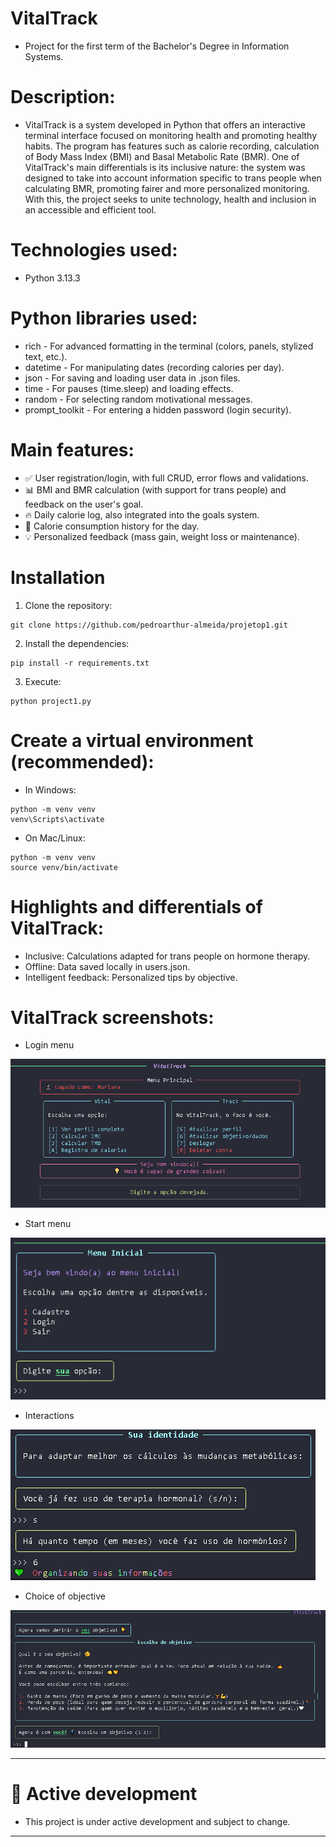 # VitalTrack
- Project for the first term of the Bachelor's Degree in Information Systems.

# Description: 
- VitalTrack is a system developed in Python that offers an interactive terminal interface focused on monitoring health and promoting healthy habits. The program has features such as calorie recording, calculation of Body Mass Index (BMI) and Basal Metabolic Rate (BMR). One of VitalTrack's main differentials is its inclusive nature: the system was designed to take into account information specific to trans people when calculating BMR, promoting fairer and more personalized monitoring. With this, the project seeks to unite technology, health and inclusion in an accessible and efficient tool.

# Technologies used:
- Python 3.13.3

# Python libraries used:
- rich - For advanced formatting in the terminal (colors, panels, stylized text, etc.).
- datetime - For manipulating dates (recording calories per day).
- json - For saving and loading user data in .json files.
- time - For pauses (time.sleep) and loading effects.
- random - For selecting random motivational messages.
- prompt_toolkit - For entering a hidden password (login security).

# Main features:
- ✅ User registration/login, with full CRUD, error flows and validations.
- 📊 BMI and BMR calculation (with support for trans people) and feedback on the user's goal.
- 🔥 Daily calorie log, also integrated into the goals system.
- 📅 Calorie consumption history for the day.
- 💡 Personalized feedback (mass gain, weight loss or maintenance).

# Installation
1. Clone the repository:
```
git clone https://github.com/pedroarthur-almeida/projetop1.git
```
2. Install the dependencies:
```
pip install -r requirements.txt
```
3. Execute:
```
python project1.py
```

# Create a virtual environment (recommended):
- In Windows:
```
python -m venv venv
venv\Scripts\activate
```
- On Mac/Linux:
```
python -m venv venv
source venv/bin/activate
```
# Highlights and differentials of VitalTrack:
- Inclusive: Calculations adapted for trans people on hormone therapy.
- Offline: Data saved locally in users.json.
- Intelligent feedback: Personalized tips by objective.

# VitalTrack screenshots:
- Login menu

![Menu logado](imgs/menulogado.png)

- Start menu

![Menu inicial](imgs/menuinicial.png)

- Interactions

![Interações](imgs/inclusao.png)

- Choice of objective

![Escolha de objetivo](imgs/escolhadeobj.png)

---
# 🚧 Active development
- This project is under active development and subject to change.
---









  
